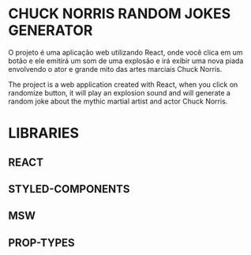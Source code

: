 # CHUCK NORRIS RANDOM JOKES GENERATOR

O projeto é uma aplicação web utilizando React, onde você clica em um botão e ele emitirá um som de uma explosão e irá exibir uma nova piada envolvendo o ator e grande mito das artes marciais Chuck Norris.

The project is a web application created with React, when you click on randomize button, it will play an explosion sound and will generate a random joke about the mythic martial artist and actor Chuck Norris.

# LIBRARIES

## REACT
## STYLED-COMPONENTS
## MSW
## PROP-TYPES